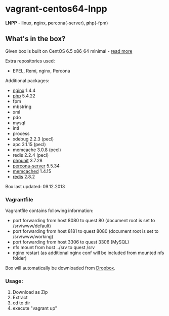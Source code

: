 # vagrant-centos64-lnpp

**LNPP** - **l**inux, **n**ginx, **p**ercona(-server), **p**hp(-fpm)

## What's in the box?
Given box is built on CentOS 6.5 x86_64 minimal - [read more](http://wiki.centos.org/Manuals/ReleaseNotes/CentOSMinimalCD6.5)

Extra repositories used:
 * EPEL, Remi, nginx, Percona

Additional packages:
 * [nginx](http://nginx.org/) 1.4.4
 * [php](http://www.php.net/) 5.4.22
  * fpm
  * mbstring
  * xml
  * pdo
  * mysql
  * intl
  * process
  * xdebug 2.2.3 (pecl)
  * apc 3.1.15 (pecl)
  * memcache 3.0.8 (pecl)
  * redis 2.2.4 (pecl)
 * [phpunit](https://github.com/sebastianbergmann/phpunit/) 3.7.28
 * [percona-server](http://www.percona.com/software/percona-server) 5.5.34
 * [memcached](http://memcached.org/) 1.4.15
 * [redis](http://redis.io/) 2.8.2

Box last updated: 09.12.2013

### Vagrantfile
Vagrantfile contains following information:
 * port forwarding from host 8080 to quest 80 (document root is set to /srv/www/default)
 * port forwarding from host 8181 to quest 8080 (document root is set to /srv/www/working)
 * port forwarding from host 3306 to quest 3306 (MySQL)
 * nfs mount from host ../srv to quest /srv
 * nginx restart (as additional nginx conf will be included from mounted nfs folder)

Box will automatically be downloaded from [Dropbox](https://dl.dropbox.com/s/6r4t3grdnhoavb9/CentOS-6.4-lnpp.box).

### Usage:

 1. Download as Zip
 2. Extract
 3. cd to dir
 4. execute "vagrant up"
